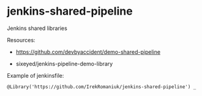 # jenkins-shared-pipeline
Jenkins shared libraries

Resources:

- https://github.com/devbyaccident/demo-shared-pipeline

- sixeyed/jenkins-pipeline-demo-library

Example of jenkinsfile:

```
@Library('https://github.com/IrekRomaniuk/jenkins-shared-pipeline') _

```
